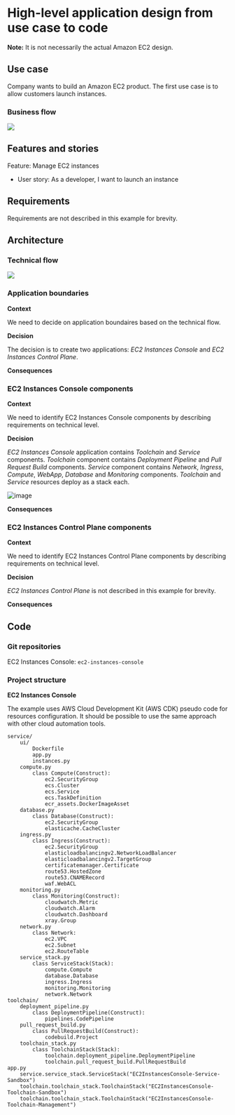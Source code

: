 # High-level application design from use case to code
**Note:** It is not necessarily the actual Amazon EC2 design.

## Use case
Company wants to build an Amazon EC2 product. The first use case is to allow customers launch instances.

### Business flow
![](https://github.com/alexpulver/adf/assets/4362270/e39e7d4c-aea3-4130-b1b8-60da4187745c)

## Features and stories
Feature: Manage EC2 instances
* User story: As a developer, I want to launch an instance

## Requirements
Requirements are not described in this example for brevity.

## Architecture

### Technical flow
![](https://github.com/alexpulver/adf/assets/4362270/2108fb96-a317-4498-8db5-8ba7005fc17a)

### Application boundaries
**Context**

We need to decide on application boundaires based on the technical flow.

**Decision**

The decision is to create two applications: _EC2 Instances Console_ and _EC2 Instances Control Plane_. 

**Consequences**

### EC2 Instances Console components

**Context**

We need to identify EC2 Instances Console components by describing requirements on technical level.

**Decision**

_EC2 Instances Console_ application contains _Toolchain_ and _Service_ components. _Toolchain_ component contains _Deployment Pipeline_ and _Pull Request Build_ components. _Service_ component contains _Network_, _Ingress_, _Compute_, _WebApp_, _Database_ and _Monitoring_ components. _Toolchain_ and _Service_ resources deploy as a stack each.

![image](https://github.com/alexpulver/adf/assets/4362270/faa17dc2-ed88-4e8d-b721-b6f421593a11)

**Consequences**

### EC2 Instances Control Plane components

**Context**

We need to identify EC2 Instances Control Plane components by describing requirements on technical level.

**Decision**

_EC2 Instances Control Plane_ is not described in this example for brevity.

**Consequences**

## Code

### Git repositories
EC2 Instances Console: `ec2-instances-console`

### Project structure

**EC2 Instances Console**

The example uses AWS Cloud Development Kit (AWS CDK) pseudo code for resources configuration. It should be possible to use the same approach with other cloud automation tools.

```
service/
    ui/
        Dockerfile
        app.py
        instances.py
    compute.py
        class Compute(Construct):
            ec2.SecurityGroup
            ecs.Cluster
            ecs.Service
            ecs.TaskDefinition
            ecr_assets.DockerImageAsset
    database.py
        class Database(Construct):
            ec2.SecurityGroup
            elasticache.CacheCluster
    ingress.py
        class Ingress(Construct):
            ec2.SecurityGroup
            elasticloadbalancingv2.NetworkLoadBalancer
            elasticloadbalancingv2.TargetGroup
            certificatemanager.Certificate
            route53.HostedZone
            route53.CNAMERecord
            waf.WebACL
    monitoring.py
        class Monitoring(Construct):
            cloudwatch.Metric
            cloudwatch.Alarm
            cloudwatch.Dashboard
            xray.Group
    network.py
        class Network:
            ec2.VPC
            ec2.Subnet
            ec2.RouteTable
    service_stack.py
        class ServiceStack(Stack):
            compute.Compute
            database.Database
            ingress.Ingress
            monitoring.Monitoring
            network.Network
toolchain/
    deployment_pipeline.py
        class DeploymentPipeline(Construct):
            pipelines.CodePipeline
    pull_request_build.py
        class PullRequestBuild(Construct):
            codebuild.Project
    toolchain_stack.py
        class ToolchainStack(Stack):
            toolchain.deployment_pipeline.DeploymentPipeline
            toolchain.pull_request_build.PullRequestBuild
app.py
    service.service_stack.ServiceStack("EC2InstancesConsole-Service-Sandbox")
    toolchain.toolchain_stack.ToolchainStack("EC2InstancesConsole-Toolchain-Sandbox")
    toolchain.toolchain_stack.ToolchainStack("EC2InstancesConsole-Toolchain-Management")
```